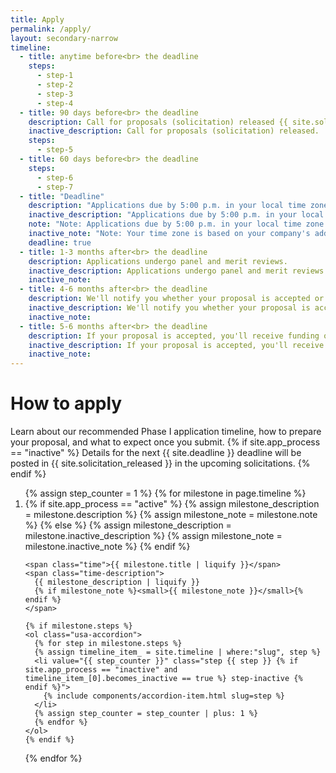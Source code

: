 ```yaml
---
title: Apply
permalink: /apply/
layout: secondary-narrow
timeline:
  - title: anytime before<br> the deadline 
    steps:
      - step-1
      - step-2
      - step-3
      - step-4
  - title: 90 days before<br> the deadline
    description: Call for proposals (solicitation) released {{ site.solicitation_released }}.
    inactive_description: Call for proposals (solicitation) released.
    steps:
      - step-5
  - title: 60 days before<br> the deadline
    steps:
      - step-6
      - step-7
  - title: "Deadline"
    description: "Applications due by 5:00 p.m. in your local time zone."
    inactive_description: "Applications due by 5:00 p.m. in your local time zone."
    note: "Note: Applications due by 5:00 p.m. in your local time zone.Your time zone is based on your company's address as you listed it in your application."
    inactive_note: "Note: Your time zone is based on your company's address as you listed it in your application."
    deadline: true
  - title: 1-3 months after<br> the deadline
    description: Applications undergo panel and merit reviews.
    inactive_description: Applications undergo panel and merit reviews.
    inactive_note:
  - title: 4-6 months after<br> the deadline
    description: We'll notify you whether your proposal is accepted or declined.
    inactive_description: We'll notify you whether your proposal is accepted or declined.
    inactive_note:
  - title: 5-6 months after<br> the deadline
    description: If your proposal is accepted, you'll receive funding of up to $225,000.
    inactive_description: If your proposal is accepted, you'll receive funding of up to $225,000.
    inactive_note:
---
```

<head>
<script type="text/javascript">
setTimeout(function(){var a=document.createElement("script");
var b=document.getElementsByTagName("script")[0];
a.src=document.location.protocol+"//script.crazyegg.com/pages/scripts/0041/5508.js?"+Math.floor(new Date().getTime()/3600000);
a.async=true;a.type="text/javascript";b.parentNode.insertBefore(a,b)}, 1);
</script>
</head>
<h1 class="page-title">How to apply</h1>

<p class="text-medium">
Learn about our recommended Phase I application timeline, how to prepare your proposal, and what to expect once you submit.
{% if site.app_process == "inactive" %}
Details for the next {{ site.deadline }} deadline will be posted in {{ site.solicitation_released }} in the upcoming solicitations.
{% endif %}
</p>

<ol class="timeline {% if site.app_process == "inactive" %} timeline-inactive {% endif %}">
{% assign step_counter = 1 %}
{% for milestone in page.timeline %}
  <li class="timeline-step{% if milestone.deadline %} timeline-step-deadline{% endif %}">
    {% if site.app_process == "active" %}
      {% assign milestone_description = milestone.description %}
      {% assign milestone_note = milestone.note %}
    {% else %}
      {% assign milestone_description = milestone.inactive_description %}
      {% assign milestone_note = milestone.inactive_note %}
    {% endif %}

    <span class="time">{{ milestone.title | liquify }}</span>
    <span class="time-description">
      {{ milestone_description | liquify }}
      {% if milestone_note %}<small>{{ milestone_note }}</small>{% endif %}
    </span>

    {% if milestone.steps %}
    <ol class="usa-accordion">
      {% for step in milestone.steps %}
      {% assign timeline_item_ = site.timeline | where:"slug", step %}
      <li value="{{ step_counter }}" class="step {{ step }} {% if site.app_process == "inactive" and timeline_item_[0].becomes_inactive == true %} step-inactive {% endif %}">
        {% include components/accordion-item.html slug=step %}
      </li>
      {% assign step_counter = step_counter | plus: 1 %}
      {% endfor %}
    </ol>
    {% endif %}
  </li>
{% endfor %}
</ol>
